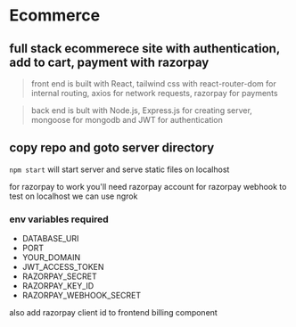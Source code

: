 # **Ecommerce**


## full stack ecommerece site with authentication, add to cart, payment with razorpay

> front end is built with React, tailwind css with react-router-dom for internal routing, axios for network requests, razorpay for payments

> back end is bult with Node.js, Express.js for creating server, mongoose for mongodb and JWT for authentication


## copy repo and goto server directory
`npm start` will start server and serve static files on localhost


 for razorpay to work you'll need razorpay account 
 for razorpay webhook to test on localhost we can use ngrok 

### env variables required
- DATABASE_URI
- PORT 
- YOUR_DOMAIN
- JWT_ACCESS_TOKEN
- RAZORPAY_SECRET
- RAZORPAY_KEY_ID
- RAZORPAY_WEBHOOK_SECRET

also add razorpay client id to frontend billing component
